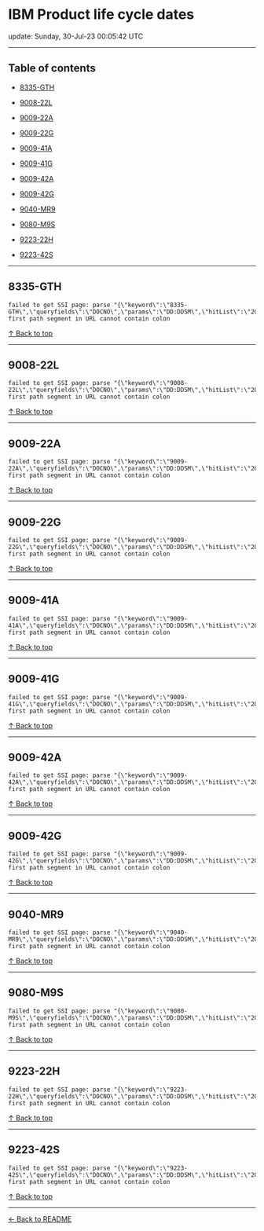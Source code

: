 # IBM Product life cycle dates

update: Sunday, 30-Jul-23 00:05:42 UTC

---

## Table of contents


- [8335-GTH](#8335-gth)

- [9008-22L](#9008-22l)

- [9009-22A](#9009-22a)

- [9009-22G](#9009-22g)

- [9009-41A](#9009-41a)

- [9009-41G](#9009-41g)

- [9009-42A](#9009-42a)

- [9009-42G](#9009-42g)

- [9040-MR9](#9040-mr9)

- [9080-M9S](#9080-m9s)

- [9223-22H](#9223-22h)

- [9223-42S](#9223-42s)


---





## 8335-GTH

```
failed to get SSI page: parse "{\"keyword\":\"8335-GTH\",\"queryfields\":\"DOCNO\",\"params\":\"DD:DDSM\",\"hitList\":\"20\",\"country\":\"ASP:TW\",\"fr\":\"0\",\"mppefsrt\":\"2\"}": first path segment in URL cannot contain colon
```



[↑ Back to top](#table-of-contents)

---





## 9008-22L

```
failed to get SSI page: parse "{\"keyword\":\"9008-22L\",\"queryfields\":\"DOCNO\",\"params\":\"DD:DDSM\",\"hitList\":\"20\",\"country\":\"ASP:TW\",\"fr\":\"0\",\"mppefsrt\":\"2\"}": first path segment in URL cannot contain colon
```



[↑ Back to top](#table-of-contents)

---





## 9009-22A

```
failed to get SSI page: parse "{\"keyword\":\"9009-22A\",\"queryfields\":\"DOCNO\",\"params\":\"DD:DDSM\",\"hitList\":\"20\",\"country\":\"ASP:TW\",\"fr\":\"0\",\"mppefsrt\":\"2\"}": first path segment in URL cannot contain colon
```



[↑ Back to top](#table-of-contents)

---





## 9009-22G

```
failed to get SSI page: parse "{\"keyword\":\"9009-22G\",\"queryfields\":\"DOCNO\",\"params\":\"DD:DDSM\",\"hitList\":\"20\",\"country\":\"ASP:TW\",\"fr\":\"0\",\"mppefsrt\":\"2\"}": first path segment in URL cannot contain colon
```



[↑ Back to top](#table-of-contents)

---





## 9009-41A

```
failed to get SSI page: parse "{\"keyword\":\"9009-41A\",\"queryfields\":\"DOCNO\",\"params\":\"DD:DDSM\",\"hitList\":\"20\",\"country\":\"ASP:TW\",\"fr\":\"0\",\"mppefsrt\":\"2\"}": first path segment in URL cannot contain colon
```



[↑ Back to top](#table-of-contents)

---





## 9009-41G

```
failed to get SSI page: parse "{\"keyword\":\"9009-41G\",\"queryfields\":\"DOCNO\",\"params\":\"DD:DDSM\",\"hitList\":\"20\",\"country\":\"ASP:TW\",\"fr\":\"0\",\"mppefsrt\":\"2\"}": first path segment in URL cannot contain colon
```



[↑ Back to top](#table-of-contents)

---





## 9009-42A

```
failed to get SSI page: parse "{\"keyword\":\"9009-42A\",\"queryfields\":\"DOCNO\",\"params\":\"DD:DDSM\",\"hitList\":\"20\",\"country\":\"ASP:TW\",\"fr\":\"0\",\"mppefsrt\":\"2\"}": first path segment in URL cannot contain colon
```



[↑ Back to top](#table-of-contents)

---





## 9009-42G

```
failed to get SSI page: parse "{\"keyword\":\"9009-42G\",\"queryfields\":\"DOCNO\",\"params\":\"DD:DDSM\",\"hitList\":\"20\",\"country\":\"ASP:TW\",\"fr\":\"0\",\"mppefsrt\":\"2\"}": first path segment in URL cannot contain colon
```



[↑ Back to top](#table-of-contents)

---





## 9040-MR9

```
failed to get SSI page: parse "{\"keyword\":\"9040-MR9\",\"queryfields\":\"DOCNO\",\"params\":\"DD:DDSM\",\"hitList\":\"20\",\"country\":\"ASP:TW\",\"fr\":\"0\",\"mppefsrt\":\"2\"}": first path segment in URL cannot contain colon
```



[↑ Back to top](#table-of-contents)

---





## 9080-M9S

```
failed to get SSI page: parse "{\"keyword\":\"9080-M9S\",\"queryfields\":\"DOCNO\",\"params\":\"DD:DDSM\",\"hitList\":\"20\",\"country\":\"ASP:TW\",\"fr\":\"0\",\"mppefsrt\":\"2\"}": first path segment in URL cannot contain colon
```



[↑ Back to top](#table-of-contents)

---





## 9223-22H

```
failed to get SSI page: parse "{\"keyword\":\"9223-22H\",\"queryfields\":\"DOCNO\",\"params\":\"DD:DDSM\",\"hitList\":\"20\",\"country\":\"ASP:TW\",\"fr\":\"0\",\"mppefsrt\":\"2\"}": first path segment in URL cannot contain colon
```



[↑ Back to top](#table-of-contents)

---





## 9223-42S

```
failed to get SSI page: parse "{\"keyword\":\"9223-42S\",\"queryfields\":\"DOCNO\",\"params\":\"DD:DDSM\",\"hitList\":\"20\",\"country\":\"ASP:TW\",\"fr\":\"0\",\"mppefsrt\":\"2\"}": first path segment in URL cannot contain colon
```



[↑ Back to top](#table-of-contents)

---



[← Back to README](./README.md)